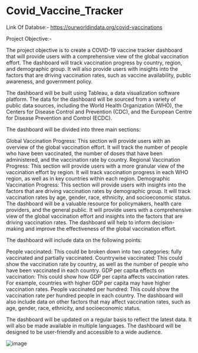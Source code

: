 # Covid_Vaccine_Tracker
Link Of Databse:- https://ourworldindata.org/covid-vaccinations

Project Objective:-

The project objective is to create a COVID-19 vaccine tracker dashboard that will provide users with a comprehensive view of the global vaccination effort. The dashboard will track vaccination progress by country, region, and demographic group. It will also provide users with insights into the factors that are driving vaccination rates, such as vaccine availability, public awareness, and government policy.

The dashboard will be built using Tableau, a data visualization software platform. The data for the dashboard will be sourced from a variety of public data sources, including the World Health Organization (WHO), the Centers for Disease Control and Prevention (CDC), and the European Centre for Disease Prevention and Control (ECDC).

The dashboard will be divided into three main sections:

Global Vaccination Progress: This section will provide users with an overview of the global vaccination effort. It will track the number of people who have been vaccinated, the number of doses that have been administered, and the vaccination rate by country. Regional Vaccination Progress: This section will provide users with a more granular view of the vaccination effort by region. It will track vaccination progress in each WHO region, as well as in key countries within each region. Demographic Vaccination Progress: This section will provide users with insights into the factors that are driving vaccination rates by demographic group. It will track vaccination rates by age, gender, race, ethnicity, and socioeconomic status. The dashboard will be a valuable resource for policymakers, health care providers, and the general public. It will provide users with a comprehensive view of the global vaccination effort and insights into the factors that are driving vaccination rates. The dashboard will help to inform decision-making and improve the effectiveness of the global vaccination effort.

The dashboard will include data on the following points:

People vaccinated: This could be broken down into two categories: fully vaccinated and partially vaccinated. Countrywise vaccinated: This could show the vaccination rate by country, as well as the number of people who have been vaccinated in each country. GDP per capita effects on vaccination: This could show how GDP per capita affects vaccination rates. For example, countries with higher GDP per capita may have higher vaccination rates. People vaccinated per hundred: This could show the vaccination rate per hundred people in each country. The dashboard will also include data on other factors that may affect vaccination rates, such as age, gender, race, ethnicity, and socioeconomic status.

The dashboard will be updated on a regular basis to reflect the latest data. It will also be made available in multiple languages. The dashboard will be designed to be user-friendly and accessible to a wide audience.

![image](https://github.com/chitranshkumar9/Covid_Vaccine_Tracker/assets/105735020/eb8f4210-18ba-4245-889a-da7a16a19620)

